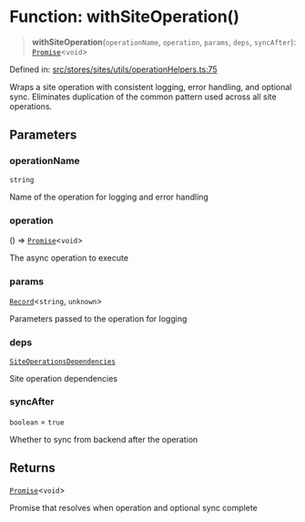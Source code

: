 # Function: withSiteOperation()

> **withSiteOperation**(`operationName`, `operation`, `params`, `deps`, `syncAfter`): [`Promise`](https://developer.mozilla.org/docs/Web/JavaScript/Reference/Global_Objects/Promise)\<`void`\>

Defined in: [src/stores/sites/utils/operationHelpers.ts:75](https://github.com/Nick2bad4u/Uptime-Watcher/blob/main/src/stores/sites/utils/operationHelpers.ts#L75)

Wraps a site operation with consistent logging, error handling, and optional
sync. Eliminates duplication of the common pattern used across all site
operations.

## Parameters

### operationName

`string`

Name of the operation for logging and error handling

### operation

() => [`Promise`](https://developer.mozilla.org/docs/Web/JavaScript/Reference/Global_Objects/Promise)\<`void`\>

The async operation to execute

### params

[`Record`](https://www.typescriptlang.org/docs/handbook/utility-types.html#recordkeys-type)\<`string`, `unknown`\>

Parameters passed to the operation for logging

### deps

[`SiteOperationsDependencies`](../../../types/interfaces/SiteOperationsDependencies.md)

Site operation dependencies

### syncAfter

`boolean` = `true`

Whether to sync from backend after the operation

## Returns

[`Promise`](https://developer.mozilla.org/docs/Web/JavaScript/Reference/Global_Objects/Promise)\<`void`\>

Promise that resolves when operation and optional sync complete
